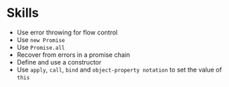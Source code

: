 # Skills

- Use error throwing for flow control
- Use `new Promise`
- Use `Promise.all`
- Recover from errors in a promise chain
- Define and use a constructor
- Use `apply`, `call`, `bind` and `object-property notation` to set the value of `this`
